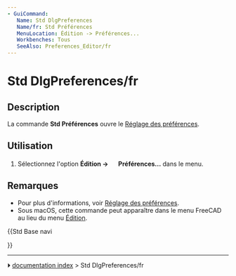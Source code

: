 ```yaml
---
- GuiCommand:
   Name: Std DlgPreferences
   Name/fr: Std Préférences
   MenuLocation: Édition -> Préférences...
   Workbenches: Tous
   SeeAlso: Preferences_Editor/fr
---
```


# Std DlgPreferences/fr

## Description

La commande **Std Préférences** ouvre le [Réglage des préférences](Preferences_Editor/fr.md).



## Utilisation

1.  Sélectionnez l\'option **Édition → <img src="images/Std_DlgPreferences.svg" width=16px> Préférences...** dans le menu.



## Remarques

-   Pour plus d\'informations, voir [Réglage des préférences](Preferences_Editor/fr.md).
-   Sous macOS, cette commande peut apparaître dans le menu FreeCAD au lieu du menu [Édition](Std_Edit_Menu/fr.md).





{{Std Base navi

}}



---
⏵ [documentation index](../README.md) > Std DlgPreferences/fr

